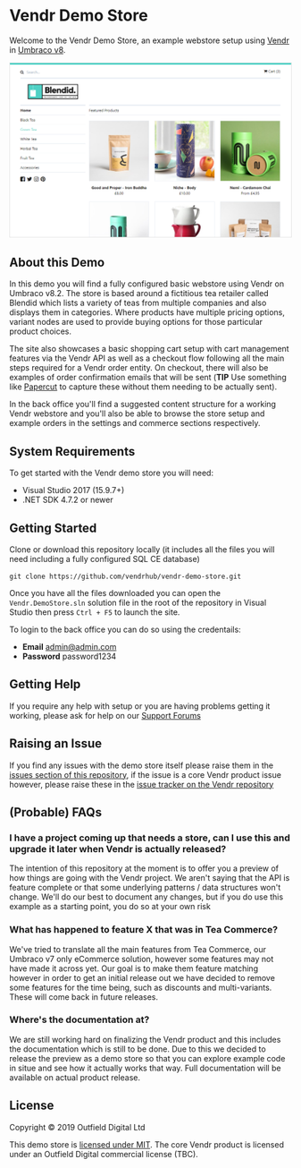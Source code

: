 # Vendr Demo Store

Welcome to the Vendr Demo Store, an example webstore setup using [Vendr](https://getvendr.net) in [Umbraco v8](https://umbraco.com).

<img src="assets/screenshot.png" alt="Screenshot" style="border: 1px solid #e5e5e5;" />

## About this Demo

In this demo you will find a fully configured basic webstore using Vendr on Umbraco v8.2. The store is based around a fictitious tea retailer called Blendid which lists a variety of teas from multiple companies and also displays them in categories. Where products have multiple pricing options, variant nodes are used to provide buying options for those particular product choices.

The site also showcases a basic shopping cart setup with cart management features via the Vendr API as well as a checkout flow following all the main steps required for a Vendr order entity. On checkout, there will also be examples of order confirmation emails that will be sent (**TIP** Use something like [Papercut](https://github.com/ChangemakerStudios/Papercut) to capture these without them needing to be actually sent).

In the back office you'll find a suggested content structure for a working Vendr webstore and you'll also be able to browse the store setup and example orders in the settings and commerce sections respectively.

## System Requirements

To get started with the Vendr demo store you will need:

* Visual Studio 2017 (15.9.7+)
* .NET SDK 4.7.2 or newer

## Getting Started

Clone or download this repository locally (it includes all the files you will need including a fully configured SQL CE database)

````
git clone https://github.com/vendrhub/vendr-demo-store.git
````

Once you have all the files downloaded you can open the `Vendr.DemoStore.sln` solution file in the root of the repository in Visual Studio then press `Ctrl + F5` to launch the site.

To login to the back office you can do so using the credentails:

* **Email** admin@admin.com
* **Password** password1234

## Getting Help

If you require any help with setup or you are having problems getting it working, please ask for help on our [Support Forums](https://our.umbraco.com/packages/website-utilities/vendr/vendr-support/)

## Raising an Issue

If you find any issues with the demo store itself please raise them in the [issues section of this repository](https://github.com/vendrhub/vendr-demo-store/issues), if the issue is a core Vendr product issue however, please raise these in the [issue tracker on the Vendr repository](https://github.com/vendrhub/vendr-demo-store/issues)

## (Probable) FAQs

### I have a project coming up that needs a store, can I use this and upgrade it later when Vendr is actually released?

The intention of this repository at the moment is to offer you a preview of how things are going with the Vendr project. We aren't saying that the API is feature complete or that some underlying patterns / data structures won't change. We'll do our best to document any changes, but if you do use this example as a starting point, you do so at your own risk

### What has happened to feature X that was in Tea Commerce?

 We've tried to translate all the main features from Tea Commerce, our Umbraco v7 only eCommerce solution, however some features may not have made it across yet. Our goal is to make them feature matching however in order to get an initial release out we have decided to remove some features for the time being, such as discounts and multi-variants. These will come back in future releases.

### Where's the documentation at?

We are still working hard on finalizing the Vendr product and this includes the documentation which is still to be done. Due to this we decided to release the preview as a demo store so that you can explore example code in situe and see how it actually works that way. Full documentation will be available on actual product release.

## License

Copyright © 2019 Outfield Digital Ltd

This demo store is [licensed under MIT](LICENSE). The core Vendr product is licensed under an Outfield Digital commercial license (TBC).

